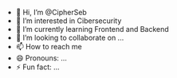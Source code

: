 - 👋 Hi, I’m @CipherSeb
- 👀 I’m interested in Cibersecurity  
- 🌱 I’m currently learning Frontend and Backend  
- 💞️ I’m looking to collaborate on ...
- 📫 How to reach me 
- 😄 Pronouns: ...
- ⚡ Fun fact: ...

<!---
CipherSeb/CipherSeb is a ✨ special ✨ repository because its `README.md` (this file) appears on your GitHub profile.
You can click the Preview link to take a look at your changes.
--->
